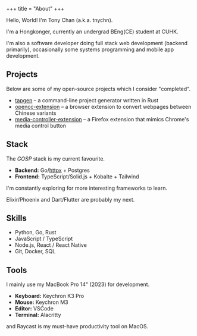 +++
title = "About"
+++

Hello, World! I'm Tony Chan (a.k.a. tnychn).

I'm a Hongkonger, currently an undergrad BEng(CE) student at CUHK.

I'm also a software developer doing full stack web development (backend primarily),
occasionally some systems programming and mobile app development.

## Projects

Below are some of my open-source projects which I consider "completed".

- [tapgen](https://github.com/tnychn/tapgen)
– a command-line project generator written in Rust
- [opencc-extension](https://github.com/tnychn/opencc-extension)
– a browser extension to convert webpages between Chinese variants
- [media-controller-extension](https://github.com/tnychn/media-controller-extension)
– a Firefox extension that mimics Chrome's media control button

## Stack

The *GOSP* stack is my current favourite.

- **Backend:** Go/[httpx](https://github.com/tnychn/httpx) + Postgres
- **Frontend:** TypeScript/Solid.js + Kobalte + Tailwind

I'm constantly exploring for more interesting frameworks to learn.

Elixir/Phoenix and Dart/Flutter are probably my next.

## Skills

- Python, Go, Rust
- JavaScript / TypeScript
- Node.js, React / React Native
- Git, Docker, SQL

## Tools

I mainly use my MacBook Pro 14" (2023) for development.

- **Keyboard:** Keychron K3 Pro
- **Mouse:** Keychron M3
- **Editor:** VSCode
- **Terminal:** Alacritty

and Raycast is my must-have productivity tool on MacOS.
